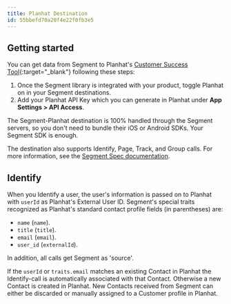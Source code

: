 ```yaml
---
title: Planhat Destination
id: 55bbefd70a20f4e22f0fb3e5
---
```

## Getting started

You can get data from Segment to Planhat's [Customer Success Tool](http://www.planhat.com/){:target="_blank"} following these steps:
1. Once the Segment library is integrated with your product, toggle Planhat on in your Segment destinations.
2. Add your Planhat API Key which you can generate in Planhat under **App Settings > API Access**.

The Segment-Planhat destination is 100% handled through the Segment servers, so you don't need to bundle their iOS or Android SDKs. Your Segment SDK is enough.

The destination also supports Identify, Page, Track, and Group calls. For more information, see the [Segment Spec documentation](/docs/connections/spec/).

## Identify

When you Identify a user, the user's information is passed on to Planhat with `userId` as Planhat's External User ID. Segment's special traits recognized as Planhat's standard contact profile fields (in parentheses) are:

- `name` (`name`).
- `title` (`title`).
- `email` (`email`).
- `user_id` (`externalId`).

In addition, all calls get Segment as 'source'.

If the `userId` or `traits.email` matches an existing Contact in Planhat the Identify-call is automatically associated with that Contact. Otherwise a new Contact is created in Planhat. New Contacts received from Segment can either be discarded or manually assigned to a Customer profile in Planhat.
